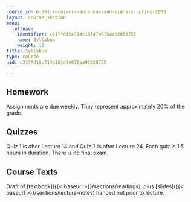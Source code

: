 ```yaml
---
course_id: 6-661-receivers-antennas-and-signals-spring-2003
layout: course_section
menu:
  leftnav:
    identifier: c217fd15c714c18147e675aa93058755
    name: Syllabus
    weight: 10
title: Syllabus
type: course
uid: c217fd15c714c18147e675aa93058755

---
```


Homework
--------

Assignments are due weekly. They represent approximately 20% of the grade.

Quizzes
-------

Quiz 1 is after Lecture 14 and Quiz 2 is after Lecture 24. Each quiz is 1.5 hours in duration. There is no final exam.

Course Texts
------------

Draft of [textbook]({{< baseurl >}}/sections/readings), plus [slides]({{< baseurl >}}/sections/lecture-notes) handed out prior to lecture.